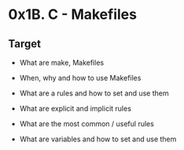 # 0x1B. C - Makefiles

## Target

- What are make, Makefiles

- When, why and how to use Makefiles

- What are a rules and how to set and use them

- What are explicit and implicit rules

- What are the most common / useful rules

- What are variables and how to set and use them
